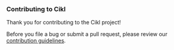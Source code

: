 ### Contributing to Cikl

Thank you for contributing to the Cikl project! 

Before you file a bug or submit a pull request, please review our 
[contribution guidelines](https://github.com/cikl/cikl/wiki/Contributing). 
